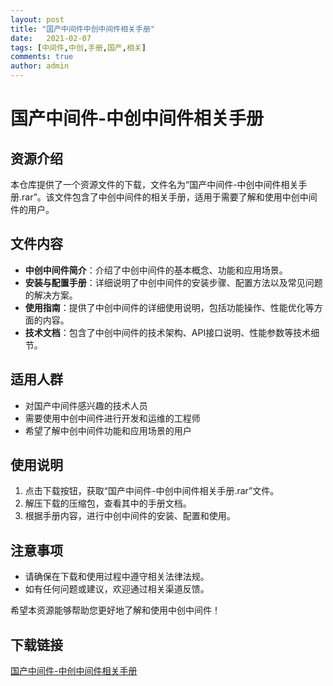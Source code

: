 ```yaml
---
layout: post
title: "国产中间件中创中间件相关手册"
date:   2021-02-07
tags: [中间件,中创,手册,国产,相关]
comments: true
author: admin
---
```

# 国产中间件-中创中间件相关手册

## 资源介绍

本仓库提供了一个资源文件的下载，文件名为“国产中间件-中创中间件相关手册.rar”。该文件包含了中创中间件的相关手册，适用于需要了解和使用中创中间件的用户。

## 文件内容

- **中创中间件简介**：介绍了中创中间件的基本概念、功能和应用场景。
- **安装与配置手册**：详细说明了中创中间件的安装步骤、配置方法以及常见问题的解决方案。
- **使用指南**：提供了中创中间件的详细使用说明，包括功能操作、性能优化等方面的内容。
- **技术文档**：包含了中创中间件的技术架构、API接口说明、性能参数等技术细节。

## 适用人群

- 对国产中间件感兴趣的技术人员
- 需要使用中创中间件进行开发和运维的工程师
- 希望了解中创中间件功能和应用场景的用户

## 使用说明

1. 点击下载按钮，获取“国产中间件-中创中间件相关手册.rar”文件。
2. 解压下载的压缩包，查看其中的手册文档。
3. 根据手册内容，进行中创中间件的安装、配置和使用。

## 注意事项

- 请确保在下载和使用过程中遵守相关法律法规。
- 如有任何问题或建议，欢迎通过相关渠道反馈。

希望本资源能够帮助您更好地了解和使用中创中间件！

## 下载链接

[国产中间件-中创中间件相关手册](https://pan.quark.cn/s/a1d1efbab415)